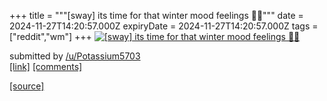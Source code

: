 +++
title = """[sway] its time for that winter mood feelings 🥰🥰"""
date = 2024-11-27T14:20:57.000Z
expiryDate = 2024-11-27T14:20:57.000Z
tags = ["reddit","wm"]
+++
[![[sway] its time for that winter mood feelings 🥰🥰](https://preview.redd.it/gd6sw450eg3e1.png?width=640&crop=smart&auto=webp&s=75ba174479512fccaf0cbc4a5b779130ccc645e3 "[sway] its time for that winter mood feelings 🥰🥰")](https://www.reddit.com/r/unixporn/comments/1h15ebw/sway_its_time_for_that_winter_mood_feelings/)

submitted by [/u/Potassium5703](https://www.reddit.com/user/Potassium5703)  
[\[link\]](https://i.redd.it/gd6sw450eg3e1.png) [\[comments\]](https://www.reddit.com/r/unixporn/comments/1h15ebw/sway_its_time_for_that_winter_mood_feelings/)

[[source]](https://www.reddit.com/r/unixporn/comments/1h15ebw/sway_its_time_for_that_winter_mood_feelings/)
